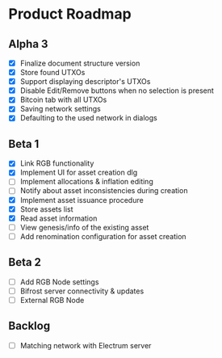 Product Roadmap
===============

Alpha 3
-------
- [x] Finalize document structure version
- [x] Store found UTXOs
- [x] Support displaying descriptor's UTXOs
- [x] Disable Edit/Remove buttons when no selection is present
- [x] Bitcoin tab with all UTXOs
- [x] Saving network settings
- [x] Defaulting to the used network in dialogs

Beta 1
------
- [x] Link RGB functionality
- [x] Implement UI for asset creation dlg
- [ ] Implement allocations & inflation editing
- [ ] Notify about asset inconsistencies during creation
- [x] Implement asset issuance procedure
- [x] Store assets list
- [x] Read asset information
- [ ] View genesis/info of the existing asset
- [ ] Add renomination configuration for asset creation

Beta 2
------
- [ ] Add RGB Node settings
- [ ] Bifrost server connectivity & updates
- [ ] External RGB Node

Backlog
-------
- [ ] Matching network with Electrum server
